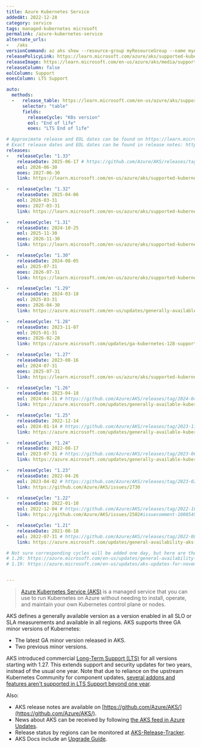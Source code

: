 ```yaml
---
title: Azure Kubernetes Service
addedAt: 2022-12-28
category: service
tags: managed-kubernetes microsoft
permalink: /azure-kubernetes-service
alternate_urls:
-   /aks
versionCommand: az aks show --resource-group myResourceGroup --name myAKSCluster
releasePolicyLink: https://learn.microsoft.com/azure/aks/supported-kubernetes-versions
releaseImage: https://learn.microsoft.com/en-us/azure/aks/media/supported-kubernetes-versions/kubernetes-versions-gantt.png
releaseColumn: false
eolColumn: Support
eoesColumn: LTS Support

auto:
  methods:
  -   release_table: https://learn.microsoft.com/en-us/azure/aks/supported-kubernetes-versions
      selector: "table"
      fields:
        releaseCycle: "K8s version"
        eol: "End of life"
        eoes: "LTS End of life"

# Approximate release and EOL dates can be found on https://learn.microsoft.com/en-us/azure/aks/supported-kubernetes-versions.
# Exact release dates and EOL dates can be found in release notes: https://github.com/Azure/AKS/releases.
releases:
-   releaseCycle: "1.33"
    releaseDate: 2025-06-17 # https://github.com/Azure/AKS/releases/tag/2025-06-17
    eol: 2026-06-30
    eoes: 2027-06-30
    link: https://learn.microsoft.com/en-us/azure/aks/supported-kubernetes-versions?tabs=azure-cli#aks-kubernetes-release-calendar

-   releaseCycle: "1.32"
    releaseDate: 2025-04-06
    eol: 2026-03-31
    eoes: 2027-03-31
    link: https://learn.microsoft.com/en-us/azure/aks/supported-kubernetes-versions?tabs=azure-cli#aks-kubernetes-release-calendar

-   releaseCycle: "1.31"
    releaseDate: 2024-10-25
    eol: 2025-11-30
    eoes: 2026-11-30
    link: https://learn.microsoft.com/en-us/azure/aks/supported-kubernetes-versions?tabs=azure-cli#aks-kubernetes-release-calendar

-   releaseCycle: "1.30"
    releaseDate: 2024-08-05
    eol: 2025-07-31
    eoes: 2026-07-31
    link: https://learn.microsoft.com/en-us/azure/aks/supported-kubernetes-versions?tabs=azure-cli#aks-kubernetes-release-calendar

-   releaseCycle: "1.29"
    releaseDate: 2024-03-18
    eol: 2025-03-31
    eoes: 2026-04-30
    link: https://azure.microsoft.com/en-us/updates/generally-available-kubernetes-129-support-in-aks/

-   releaseCycle: "1.28"
    releaseDate: 2023-11-07
    eol: 2025-01-31
    eoes: 2026-02-28
    link: https://azure.microsoft.com/updates/ga-kubernetes-128-support-in-azure-kubernetes-service-aks/

-   releaseCycle: "1.27"
    releaseDate: 2023-08-16
    eol: 2024-07-31
    eoes: 2025-07-31
    link: https://learn.microsoft.com/en-us/azure/aks/supported-kubernetes-versions?tabs=azure-cli#aks-kubernetes-release-calendar

-   releaseCycle: "1.26"
    releaseDate: 2023-04-18
    eol: 2024-04-11 # https://github.com/Azure/AKS/releases/tag/2024-04-11
    link: https://azure.microsoft.com/updates/generally-available-kubernetes-126-support-in-aks/

-   releaseCycle: "1.25"
    releaseDate: 2022-12-14
    eol: 2024-01-14 # https://github.com/Azure/AKS/releases/tag/2023-11-05
    link: https://azure.microsoft.com/updates/generally-available-kubernetes-125-support-in-aks/

-   releaseCycle: "1.24"
    releaseDate: 2022-08-17
    eol: 2023-07-31 # https://github.com/Azure/AKS/releases/tag/2023-06-11
    link: https://azure.microsoft.com/updates/generally-available-kubernetes-124-support/

-   releaseCycle: "1.23"
    releaseDate: 2022-04-26
    eol: 2023-04-02 # https://github.com/Azure/AKS/releases/tag/2023-02-19
    link: https://github.com/Azure/AKS/issues/2730

-   releaseCycle: "1.22"
    releaseDate: 2022-01-10
    eol: 2022-12-04 # https://github.com/Azure/AKS/releases/tag/2022-10-17
    link: https://github.com/Azure/AKS/issues/2502#issuecomment-1008549356

-   releaseCycle: "1.21"
    releaseDate: 2021-08-18
    eol: 2022-07-31 # https://github.com/Azure/AKS/releases/tag/2022-08-21
    link: https://azure.microsoft.com/updates/general-availability-aks-support-for-kubernetes-121-2/

# Not sure corresponding cycles will be added one day, but here are the announcements for:
# 1.20: https://azure.microsoft.com/en-us/updates/general-availability-kubernetes-v120-support-in-aks/
# 1.19: https://azure.microsoft.com/en-us/updates/aks-updates-for-november-2020/


---
```


> [Azure Kubernetes Service (AKS)](https://learn.microsoft.com/azure/aks/) is a managed service that
> you can use to run Kubernetes on Azure without needing to install, operate, and maintain your own
> Kubernetes control plane or nodes.

AKS defines a generally available version as a version enabled in all SLO or SLA measurements and
available in all regions. AKS supports three GA minor versions of Kubernetes:

- The latest GA minor version released in AKS.
- Two previous minor versions.

AKS introduced commercial [Long-Term Support (LTS)](https://learn.microsoft.com/en-us/azure/aks/long-term-support)
for all versions starting with 1.27. This extends support and security updates for two years, instead of the usual one year.
Note that due to reliance on the upstream Kubernetes Community for component updates, [several addons and features aren't supported in LTS Support beyond one year](https://learn.microsoft.com/en-us/azure/aks/long-term-support#unsupported-add-ons-and-features).

Also:

- AKS release notes are available on [https://github.com/Azure/AKS/](https://github.com/Azure/AKS/).
- News about AKS can be received by following [the AKS feed in Azure Updates](https://azure.microsoft.com/updates/?product=kubernetes-service).
- Release status by regions can be monitored at [AKS-Release-Tracker](https://releases.aks.azure.com/).
- AKS Docs include an [Upgrade Guide](https://learn.microsoft.com/azure/aks/upgrade-cluster).
